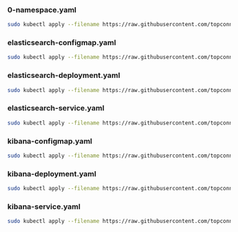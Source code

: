 ### 0-namespace.yaml

```bash
sudo kubectl apply --filename https://raw.githubusercontent.com/topconnector/tc-kubernetes-vagrant-vmware-centos-macos/master/kubernetes-elastic-stack/0-namespace.yaml
```

### elasticsearch-configmap.yaml

```bash
sudo kubectl apply --filename https://raw.githubusercontent.com/topconnector/tc-kubernetes-vagrant-vmware-centos-macos/master/kubernetes-elastic-stack/elasticsearch-configmap.yaml
```

### elasticsearch-deployment.yaml

```bash
sudo kubectl apply --filename https://raw.githubusercontent.com/topconnector/tc-kubernetes-vagrant-vmware-centos-macos/master/kubernetes-elastic-stack/elasticsearch-deployment.yaml
```

### elasticsearch-service.yaml

```bash
sudo kubectl apply --filename https://raw.githubusercontent.com/topconnector/tc-kubernetes-vagrant-vmware-centos-macos/master/kubernetes-elastic-stack/elasticsearch-service.yaml
```

### kibana-configmap.yaml

```bash
sudo kubectl apply --filename https://raw.githubusercontent.com/topconnector/tc-kubernetes-vagrant-vmware-centos-macos/master/kubernetes-elastic-stack/kibana-configmap.yaml
```

### kibana-deployment.yaml

```bash
sudo kubectl apply --filename https://raw.githubusercontent.com/topconnector/tc-kubernetes-vagrant-vmware-centos-macos/master/kubernetes-elastic-stack/kibana-deployment.yaml
```

### kibana-service.yaml

```bash
sudo kubectl apply --filename https://raw.githubusercontent.com/topconnector/tc-kubernetes-vagrant-vmware-centos-macos/master/kubernetes-elastic-stack/kibana-service.yaml
```


